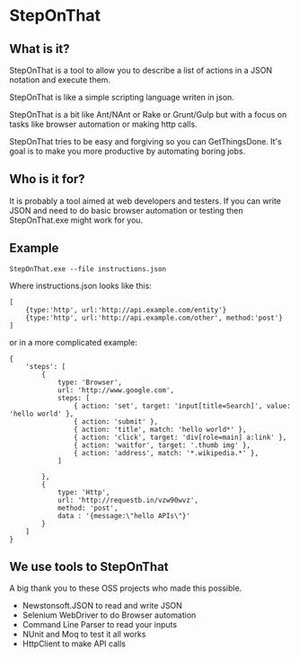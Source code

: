 # StepOnThat

## What is it?

StepOnThat is a tool to allow you to describe a list of actions in a JSON notation and execute them.

StepOnThat is like a simple scripting language writen in json.

StepOnThat is a bit like Ant/NAnt or Rake or Grunt/Gulp but with a focus on tasks like browser automation or making http calls. 

StepOnThat tries to be easy and forgiving so you can GetThingsDone. It's goal is to make you more productive by automating boring jobs.

## Who is it for?

It is probably a tool aimed at web developers and testers. If you can write JSON and need to do basic browser automation or testing then StepOnThat.exe might work for you.

## Example

    StepOnThat.exe --file instructions.json

Where instructions.json looks like this:

    [
        {type:'http', url:'http://api.example.com/entity'}
        {type:'http', url:'http://api.example.com/other', method:'post'}
    ]

or in a more complicated example:

    {
        'steps': [
            {
                type: 'Browser',
                url: 'http://www.google.com',
                steps: [
                    { action: 'set', target: 'input[title=Search]', value: 'hello world' },
                    { action: 'submit' },
                    { action: 'title', match: 'hello world*' },
                    { action: 'click', target: 'div[role=main] a:link' },
                    { action: 'waitfor', target: '.thumb img' },
                    { action: 'address', match: '*.wikipedia.*' },
                ]
        
            },
            {
                type: 'Http', 
                url: 'http://requestb.in/vzw90wvz', 
                method: 'post', 
                data : '{message:\"hello APIs\"}'
            }
        ]
    }

## We use tools to StepOnThat

A big thank you to these OSS projects who made this possible.

- Newstonsoft.JSON to read and write JSON
- Selenium WebDriver to do Browser automation
- Command Line Parser to read your inputs
- NUnit and Moq to test it all works
- HttpClient to make API calls
